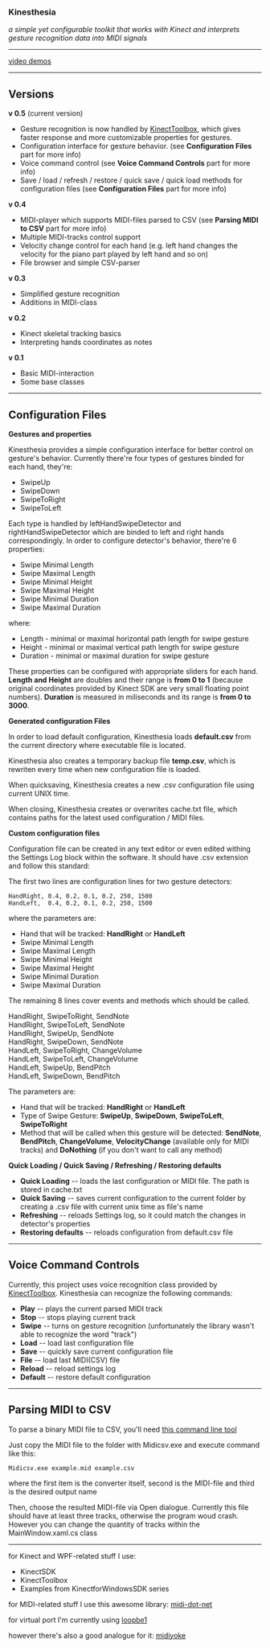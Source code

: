 ### **Kinesthesia** ###

*a simple yet configurable toolkit that works with Kinect and interprets gesture recognition data into MIDI signals*


----------

[video demos](http://www.youtube.com/user/apolotary)


----------

## Versions ##

**v 0.5** (current version)

- Gesture recognition is now handled by [KinectToolbox](http://kinecttoolbox.codeplex.com), which gives faster response and more customizable properties for gestures.
- Configuration interface for gesture behavior. (see **Configuration Files** part for more info)
- Voice command control (see **Voice Command Controls** part for more info)
- Save / load / refresh / restore / quick save / quick load methods for configuration files (see **Configuration Files** part for more info)

**v 0.4** 

- MIDI-player which supports MIDI-files parsed to CSV (see **Parsing MIDI to CSV** part for more info)
- Multiple MIDI-tracks control support
- Velocity change control for each hand (e.g. left hand changes the velocity
for the piano part played by left hand and so on)
- File browser and simple CSV-parser

**v 0.3**

- Simplified gesture recognition
- Additions in MIDI-class

**v 0.2**

- Kinect skeletal tracking basics
- Interpreting hands coordinates as notes

**v 0.1**

- Basic MIDI-interaction
- Some base classes

----------
## Configuration Files ##

**Gestures and properties**

Kinesthesia provides a simple configuration interface for better control on gesture's behavior. Currently there're four types of gestures binded for each hand, they're:

- SwipeUp
- SwipeDown
- SwipeToRight
- SwipeToLeft

Each type is handled by leftHandSwipeDetector and rightHandSwipeDetector which are binded to left and right hands correspondingly. In order to configure detector's behavior, there're 6 properties:

- Swipe Minimal Length
- Swipe Maximal Length
- Swipe Minimal Height
- Swipe Maximal Height
- Swipe Minimal Duration
- Swipe Maximal Duration

where:

- Length - minimal or maximal horizontal path length for swipe gesture
- Height - minimal or maximal vertical path length for swipe gesture
- Duration - minimal or maximal duration for swipe gesture

These properties can be configured with appropriate sliders for each hand. **Length and Height** are doubles and their range is **from 0 to 1** (because original coordinates provided by Kinect SDK are very small floating point numbers). **Duration** is measured in miliseconds and its range is **from 0 to 3000**.

**Generated configuration Files**

In order to load default configuration, Kinesthesia loads **default.csv** from the current directory where executable file is located.

Kinesthesia also creates a temporary backup file **temp.csv**, which is rewriten every time when new configuration file is loaded. 

When quicksaving, Kinesthesia creates a new .csv configuration file using current UNIX time.

When closing, Kinesthesia creates or overwrites cache.txt file, which contains paths for the latest used configuration / MIDI files.

**Custom configuration files**

Configuration file can be created in any text editor or even edited withing the Settings Log block within the software. It should have .csv extension and follow this standard:

The first two lines are configuration lines for two gesture detectors:

`HandRight, 0.4, 0.2, 0.1, 0.2, 250, 1500`              
`HandLeft,  0.4, 0.2, 0.1, 0.2, 250, 1500`

where the parameters are:

- Hand that will be tracked: **HandRight** or **HandLeft**
- Swipe Minimal Length
- Swipe Maximal Length
- Swipe Minimal Height
- Swipe Maximal Height
- Swipe Minimal Duration
- Swipe Maximal Duration

The remaining 8 lines cover events and methods which should be called. 

HandRight, SwipeToRight, SendNote           
HandRight, SwipeToLeft,  SendNote           
HandRight, SwipeUp,      SendNote          
HandRight, SwipeDown,    SendNote         
HandLeft,  SwipeToRight, ChangeVolume        
HandLeft,  SwipeToLeft,  ChangeVolume     
HandLeft,  SwipeUp,      BendPitch     
HandLeft,  SwipeDown,    BendPitch

The parameters are:

- Hand that will be tracked: **HandRight** or **HandLeft**
- Type of Swipe Gesture: **SwipeUp**, **SwipeDown**, **SwipeToLeft**, **SwipeToRight**
- Method that will be called when this gesture will be detected: **SendNote**, **BendPitch**, **ChangeVolume**, **VelocityChange** (available only for MIDI tracks) and **DoNothing** (if you don't want to call any method)

**Quick Loading / Quick Saving / Refreshing / Restoring defaults**

- **Quick Loading** -- loads the last configuration or MIDI file. The path is stored in cache.txt
- **Quick Saving** -- saves current configuration to the current folder by creating a .csv file with current unix time as file's name
- **Refreshing** -- reloads Settings log, so it could match the changes in detector's properties
- **Restoring defaults** -- reloads configuration from default.csv file

----------
## Voice Command Controls ##

Currently, this project uses voice recognition class provided by [KinectToolbox](http://kinecttoolbox.codeplex.com). Kinesthesia can recognize the following commands:

- **Play** -- plays the current parsed MIDI track
- **Stop** -- stops playing current track
- **Swipe** -- turns on gesture recognition (unfortunately the library wasn't able to recognize the word "track")
- **Load** -- load last configuration file
- **Save** -- quickly save current configuration file
- **File** -- load last MIDI(CSV) file
- **Reload** -- reload settings log
- **Default** -- restore default configuration

----------


## Parsing MIDI to CSV ##

To parse a binary MIDI file to CSV, you'll need [this command line tool](http://www.fourmilab.ch/webtools/midicsv/)

Just copy the MIDI file to the folder with Midicsv.exe and execute command like this:

`Midicsv.exe example.mid example.csv`

where the first item is the converter itself, second is the MIDI-file and third is the desired output name

Then, choose the resulted MIDI-file via Open dialogue. Currently this file should have at least three tracks, otherwise the program woud crash. However you  can change the quantity of tracks within the MainWindow.xaml.cs class

----------


for Kinect and WPF-related stuff I use: 

- KinectSDK 
- KinectToolbox
- Examples from KinectforWindowsSDK series

for MIDI-related stuff I use this awesome library: [midi-dot-net](http://code.google.com/p/midi-dot-net/) 

for virtual port I'm currently using [loopbe1](http://nerds.de/en/loopbe1.html)

however there's also a good analogue for it: [midiyoke](http://www.midiox.com/myoke.htm)

